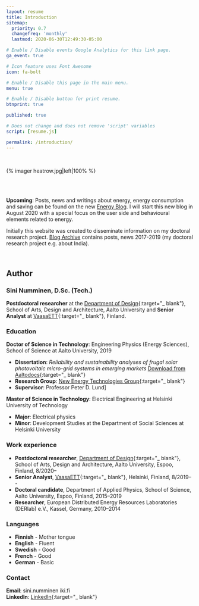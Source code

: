 ```yaml
---
layout: resume
title: Introduction
sitemap:
  priority: 0.7
  changefreq: 'monthly'
  lastmod: 2020-06-30T12:49:30-05:00

# Enable / Disable events Google Analytics for this link page.
ga_event: true

# Icon feature uses Font Awesome
icon: fa-bolt

# Enable / Disable this page in the main menu.
menu: true

# Enable / Disable button for print resume.
btnprint: true

published: true

# Does not change and does not remove 'script' variables
script: [resume.js]

permalink: /introduction/
---
```

<div style="clear:both;"></div>
<br>

{% imager heatrow.jpg|left|100% %}

<div style="clear:both;"></div>
<br>
<br>
<div style="clear:both;"></div>

<b>Upcoming</b>: Posts, news and writings about energy, energy consumption and saving can be found on the new [Energy Blog](http://sininumminen.fi/blog). I will start this new blog in August 2020 with a special focus on the user side and behavioural elements related to energy.

Initially this website was created to disseminate information on my doctoral research project. [Blog Archive](http://sininumminen.fi/archive) contains posts, news 2017-2019 (my doctoral research project e.g. about India).

<div style="clear:both;"></div>
<br>

<div style="clear:both;"></div>

## Author

### Sini Numminen, D.Sc. (Tech.)

**Postdoctoral researcher** at the [Department of Design](https://www.aalto.fi/en/department-of-design){:target="_ blank"}, School of Arts, Design and Architecture, Aalto University and **Senior Analyst** at [VaasaETT](http://www.vaasaett.com){:target="_ blank"}, Finland.<br>

### Education

**Doctor of Science in Technology**: Engineering Physics (Energy Sciences), School of Science at Aalto University, 2019<br>
* **Dissertation**: <i>Reliability and sustainability analyses of frugal solar photovoltaic micro-grid systems in emerging markets</i> [Download from Aaltodocs](https://aaltodoc.aalto.fi/handle/123456789/37842){:target="_ blank"}
* **Research Group**: [New Energy Technologies Group](http://newenergy.physics.aalto.fi){:target="_ blank"}<br>
* **Supervisor**: Professor Peter D. Lund]<br>  

**Master of Science in Technology**: Electrical Engineering at Helsinki University of Technology<br>
* **Major**: Electrical physics
* **Minor**: Development Studies at the Department of Social Sciences at Helsinki University <br>

### Work experience

* **Postdoctoral researcher**, [Department of Design](https://www.aalto.fi/en/department-of-design){:target="_ blank"}, School of Arts, Design and Architecture, Aalto University, Espoo, Finland, 8/2020–<br>
* **Senior Analyst**, [VaasaETT](http://www.vaasaett.com){:target="_ blank"}, Helsinki, Finland, 8/2019– -<br>
* **Doctoral candidate**, Department of Applied Physics, School of Science, Aalto University, Espoo, Finland, 2015–2019<br>
* **Researcher**, European Distributed Energy Resources Laboratories (DERlab) e.V., Kassel, Germany, 2010–2014<br>

### Languages

* **Finnish** - Mother tongue
* **English** - Fluent
* **Swedish** - Good
* **French** - Good
* **German** - Basic

### Contact
**Email**: sini.numminen iki.fi<br>
**LinkedIn**: [LinkedIn](http://linkedin.com/in/sininumminen){:target="_ blank"} <br>
